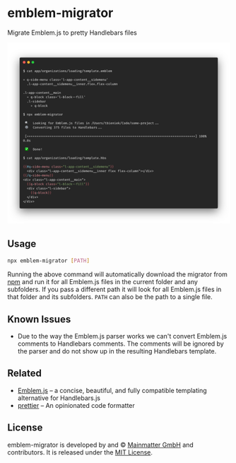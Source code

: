 emblem-migrator
==============================================================================

Migrate Emblem.js to pretty Handlebars files

![Screenshot of emblem-migrator](screenshot.png)

Usage
------------------------------------------------------------------------------

```bash
npx emblem-migrator [PATH]
```

Running the above command will automatically download the migrator from [npm](https://www.npmjs.com/)
and run it for all Emblem.js files in the current folder and any subfolders.
If you pass a different path it will look for all Emblem.js files in that
folder and its subfolders. `PATH` can also be the path to a single file.


Known Issues
------------------------------------------------------------------------------

- Due to the way the Emblem.js parser works we can't convert Emblem.js comments
  to Handlebars comments. The comments will be ignored by the parser and do not
  show up in the resulting Handlebars template.


Related
------------------------------------------------------------------------------

- [Emblem.js](http://emblemjs.com/) – a concise, beautiful, and fully
  compatible templating alternative for Handlebars.js
- [prettier](https://github.com/chaijs/chai-jquery) – An opinionated code
  formatter


License
------------------------------------------------------------------------------

emblem-migrator is developed by and &copy; [Mainmatter GmbH](http://mainmatter.com) and
contributors. It is released under the [MIT License](https://github.com/simplabs/emblem-migrator/blob/master/LICENSE.md).
